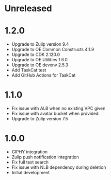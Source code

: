 # Unreleased

# 1.2.0

* Upgrade to Zulip version 9.4
* Upgrade to OE Common Constructs 4.1.9
* Upgrade to CDK 2.120.0
* Upgrade to OE Utilities 1.6.0
* Upgrade to OE devenv 2.5.3
* Add TaskCat test
* Add GitHub Actions for TaskCat

# 1.1.0

* Fix issue with ALB when no existing VPC given
* Fix issue with avatar bucket when provided
* Upgrade to Zulip version 7.5

# 1.0.0

* GIPHY integration
* Zulip push notification integration
* Fix full text search
* Fix issue with NLB dependency during deletion
* Initial development
